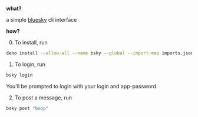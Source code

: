 **what?**

a simple [bluesky](https://bsky.app) cli interface

**how?**

0. To install, run
```sh
deno install --allow-all --name bsky --global --import-map imports.json -f ./src/main.ts
```

1. To login, run
```sh
bsky login
```
You'll be prompted to login with your login and app-password.

2. To post a message, run
```sh
bsky post "boop"
```
